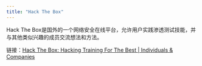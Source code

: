 ```yaml
---
title: "Hack The Box"
---
```


Hack The Box是国外的一个网络安全在线平台，允许用户实践渗透测试技能，并与其他类似兴趣的成员交流想法和方法。

链接：[Hack The Box: Hacking Training For The Best | Individuals & Companies](https://www.hackthebox.com/)

